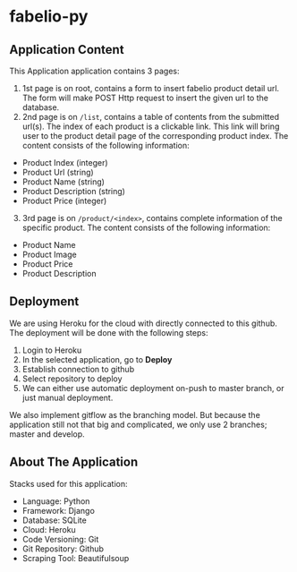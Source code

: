# fabelio-py
 
## Application Content
This Application application contains 3 pages:
1. 1st page is on root, contains a form to insert fabelio product detail url. The form will make POST Http request to insert the given url to the database.
2. 2nd page is on `/list`, contains a table of contents from the submitted url(s). The index of each product is a clickable link. This link will bring user to the product detail page of the corresponding product index. The content consists of the following information:
  - Product Index (integer)
  - Product Url (string)
  - Product Name (string)
  - Product Description (string)
  - Product Price (integer)
  
3. 3rd page is on `/product/<index>`, contains complete information of the specific product. The content consists of the following information:
  - Product Name
  - Product Image
  - Product Price
  - Product Description


## Deployment
We are using Heroku for the cloud with directly connected to this github. The deployment will be done with the following steps:
1. Login to Heroku
2. In the selected application, go to **Deploy**
3. Establish connection to github
4. Select repository to deploy
5. We can either use automatic deployment on-push to master branch, or just manual deployment.

We also implement gitflow as the branching model. But because the application still not that big and complicated, we only use 2 branches; master and develop.


## About The Application
Stacks used for this application:
- Language: Python
- Framework: Django
- Database: SQLite
- Cloud: Heroku
- Code Versioning: Git
- Git Repository: Github
- Scraping Tool: Beautifulsoup
